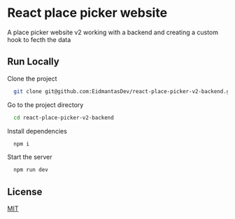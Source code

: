 # React place picker website

A place picker website v2 working with a backend and creating a custom hook to fecth the data

## Run Locally

Clone the project

```bash
  git clone git@github.com:EidmantasDev/react-place-picker-v2-backend.git
```

Go to the project directory

```bash
  cd react-place-picker-v2-backend
```

Install dependencies

```bash
  npm i
```

Start the server

```bash
  npm run dev
```

## License

[MIT](https://choosealicense.com/licenses/mit/)
